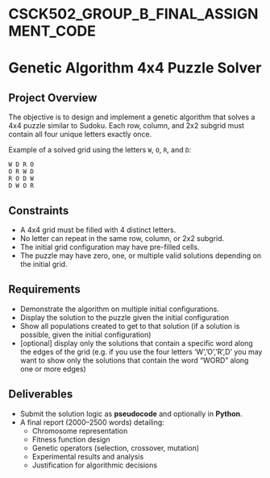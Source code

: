 # CSCK502_GROUP_B_FINAL_ASSIGNMENT_CODE

# Genetic Algorithm 4x4 Puzzle Solver

## Project Overview

The objective is to design and implement a genetic algorithm that solves a 4x4 puzzle similar to Sudoku. Each row, column, and 2x2 subgrid must contain all four unique letters exactly once.

Example of a solved grid using the letters `W`, `O`, `R`, and `D`:

```
W D R O
O R W D
R O D W
D W O R
```

## Constraints

- A 4x4 grid must be filled with 4 distinct letters.
- No letter can repeat in the same row, column, or 2x2 subgrid.
- The initial grid configuration may have pre-filled cells.
- The puzzle may have zero, one, or multiple valid solutions depending on the initial grid.

## Requirements

- Demonstrate the algorithm on multiple initial configurations.
- Display the solution to the puzzle given the initial configuration
- Show all populations created to get to that solution (if a solution is possible, given the initial configuration)
- [optional] display only the solutions that contain a specific word along the edges of the grid (e.g. if you use the four letters ‘W’,’O’,’R’,D’ you may want to show only the solutions that contain the word “WORD” along one or more edges)

## Deliverables

- Submit the solution logic as **pseudocode** and optionally in **Python**.
- A final report (2000–2500 words) detailing:
  - Chromosome representation
  - Fitness function design
  - Genetic operators (selection, crossover, mutation)
  - Experimental results and analysis
  - Justification for algorithmic decisions
